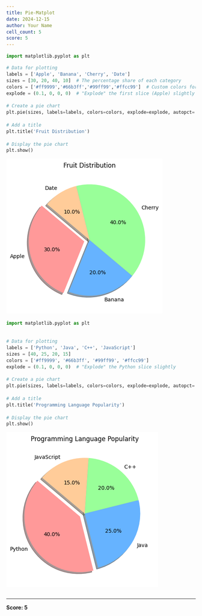 ```yaml
---
title: Pie-Matplot
date: 2024-12-15
author: Your Name
cell_count: 5
score: 5
---
```


```python
import matplotlib.pyplot as plt

```


```python
# Data for plotting
labels = ['Apple', 'Banana', 'Cherry', 'Date']
sizes = [30, 20, 40, 10]  # The percentage share of each category
colors = ['#ff9999','#66b3ff','#99ff99','#ffcc99']  # Custom colors for each slice
explode = (0.1, 0, 0, 0)  # "Explode" the first slice (Apple) slightly

# Create a pie chart
plt.pie(sizes, labels=labels, colors=colors, explode=explode, autopct='%1.1f%%', shadow=True, startangle=140)

# Add a title
plt.title('Fruit Distribution')

# Display the pie chart
plt.show()
```


    
![png](pie-matplot_files/pie-matplot_1_0.png)
    



```python
import matplotlib.pyplot as plt



```


```python
# Data for plotting
labels = ['Python', 'Java', 'C++', 'JavaScript']
sizes = [40, 25, 20, 15]
colors = ['#ff9999', '#66b3ff', '#99ff99', '#ffcc99']
explode = (0.1, 0, 0, 0)  # "Explode" the Python slice slightly

# Create a pie chart
plt.pie(sizes, labels=labels, colors=colors, explode=explode, autopct='%1.1f%%', shadow=True, startangle=140)

# Add a title
plt.title('Programming Language Popularity')

# Display the pie chart
plt.show()
```


    
![png](pie-matplot_files/pie-matplot_3_0.png)
    



```python

```


---
**Score: 5**
